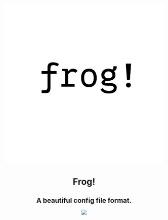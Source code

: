 <div align="center">
<img src=".github/frog-logo.png">

# Frog!
## A beautiful config file format.
<a href="https://vimp.rhhen.xyz/Licenses/lookinggood/lice/LICENSE.html"><img src="https://badgen.net/static/license/VIMPPDL%201.0.2/black"></a>
</div>